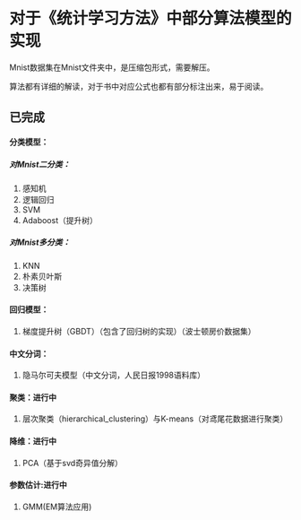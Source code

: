 # 对于《统计学习方法》中部分算法模型的实现

Mnist数据集在Mnist文件夹中，是压缩包形式，需要解压。

算法都有详细的解读，对于书中对应公式也都有部分标注出来，易于阅读。

## 已完成

#### 分类模型：

##### 对Mnist二分类：

1. 感知机
2. 逻辑回归
3. SVM
4. Adaboost（提升树）

##### 对Mnist多分类：

1. KNN
2. 朴素贝叶斯
3. 决策树

#### 回归模型：

1. 梯度提升树（GBDT）（包含了回归树的实现）（波士顿房价数据集）

#### 中文分词：

1. 隐马尔可夫模型（中文分词，人民日报1998语料库）

#### 聚类：进行中

1. 层次聚类（hierarchical_clustering）与K-means（对鸢尾花数据进行聚类）

#### 降维：进行中

1. PCA（基于svd奇异值分解）

#### 参数估计:进行中
1. GMM(EM算法应用)
